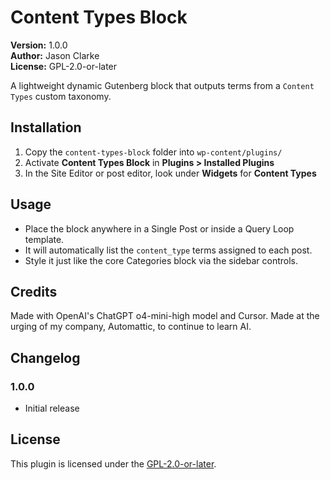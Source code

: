 # Content Types Block

**Version:** 1.0.0  
**Author:** Jason Clarke  
**License:** GPL-2.0-or-later  

A lightweight dynamic Gutenberg block that outputs terms from a `Content Types` custom taxonomy.

## Installation

1. Copy the `content-types-block` folder into `wp-content/plugins/`
2. Activate **Content Types Block** in **Plugins > Installed Plugins**  
3. In the Site Editor or post editor, look under **Widgets** for **Content Types**

## Usage

- Place the block anywhere in a Single Post or inside a Query Loop template.
- It will automatically list the `content_type` terms assigned to each post.
- Style it just like the core Categories block via the sidebar controls.

## Credits

Made with OpenAI's ChatGPT o4-mini-high model and Cursor. Made at the urging of my company, Automattic, to continue to learn AI. 

## Changelog

### 1.0.0
- Initial release

## License

This plugin is licensed under the [GPL-2.0-or-later](https://www.gnu.org/licenses/gpl-2.0.html).
